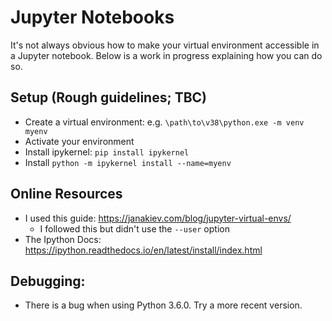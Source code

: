 # Jupyter Notebooks
It's not always obvious how to make your virtual environment accessible in a Jupyter notebook. Below is a work in progress explaining how you can do so.  

## Setup (Rough guidelines; TBC)
* Create a virtual environment: e.g. `\path\to\v38\python.exe -m venv myenv`
* Activate your environment
* Install ipykernel: `pip install ipykernel`
* Install `python -m ipykernel install --name=myenv`
 
## Online Resources
* I used this guide: https://janakiev.com/blog/jupyter-virtual-envs/
    * I followed this but didn't use the `--user` option
* The Ipython Docs: https://ipython.readthedocs.io/en/latest/install/index.html

## Debugging:
* There is a bug when using Python 3.6.0. Try a more recent version.